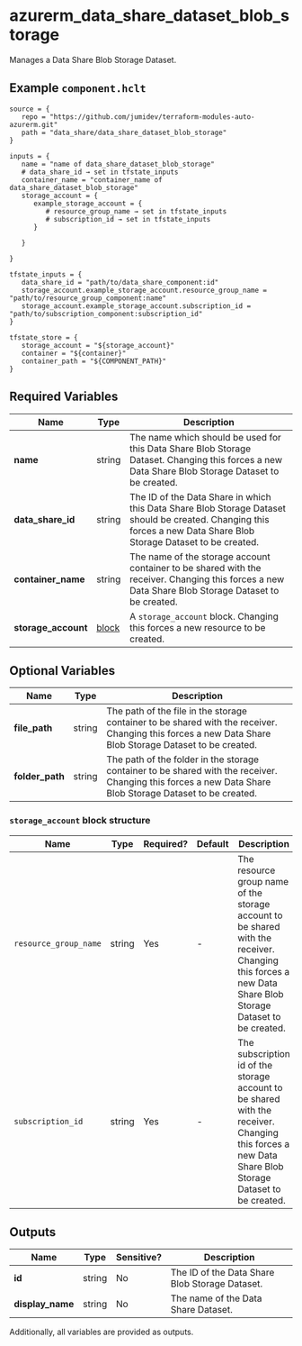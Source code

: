 # azurerm_data_share_dataset_blob_storage

Manages a Data Share Blob Storage Dataset.

## Example `component.hclt`

```hcl
source = {
   repo = "https://github.com/jumidev/terraform-modules-auto-azurerm.git" 
   path = "data_share/data_share_dataset_blob_storage" 
}

inputs = {
   name = "name of data_share_dataset_blob_storage" 
   # data_share_id → set in tfstate_inputs
   container_name = "container_name of data_share_dataset_blob_storage" 
   storage_account = {
      example_storage_account = {
         # resource_group_name → set in tfstate_inputs
         # subscription_id → set in tfstate_inputs
      }
  
   }
 
}

tfstate_inputs = {
   data_share_id = "path/to/data_share_component:id" 
   storage_account.example_storage_account.resource_group_name = "path/to/resource_group_component:name" 
   storage_account.example_storage_account.subscription_id = "path/to/subscription_component:subscription_id" 
}

tfstate_store = {
   storage_account = "${storage_account}" 
   container = "${container}" 
   container_path = "${COMPONENT_PATH}" 
}

```

## Required Variables

| Name | Type |  Description |
| ---- | --------- |  ----------- |
| **name** | string |  The name which should be used for this Data Share Blob Storage Dataset. Changing this forces a new Data Share Blob Storage Dataset to be created. | 
| **data_share_id** | string |  The ID of the Data Share in which this Data Share Blob Storage Dataset should be created. Changing this forces a new Data Share Blob Storage Dataset to be created. | 
| **container_name** | string |  The name of the storage account container to be shared with the receiver. Changing this forces a new Data Share Blob Storage Dataset to be created. | 
| **storage_account** | [block](#storage_account-block-structure) |  A `storage_account` block. Changing this forces a new resource to be created. | 

## Optional Variables

| Name | Type |  Description |
| ---- | --------- |  ----------- |
| **file_path** | string |  The path of the file in the storage container to be shared with the receiver. Changing this forces a new Data Share Blob Storage Dataset to be created. | 
| **folder_path** | string |  The path of the folder in the storage container to be shared with the receiver. Changing this forces a new Data Share Blob Storage Dataset to be created. | 

### `storage_account` block structure

| Name | Type | Required? | Default | Description |
| ---- | ---- | --------- | ------- | ----------- |
| `resource_group_name` | string | Yes | - | The resource group name of the storage account to be shared with the receiver. Changing this forces a new Data Share Blob Storage Dataset to be created. |
| `subscription_id` | string | Yes | - | The subscription id of the storage account to be shared with the receiver. Changing this forces a new Data Share Blob Storage Dataset to be created. |



## Outputs

| Name | Type | Sensitive? | Description |
| ---- | ---- | --------- | --------- |
| **id** | string | No  | The ID of the Data Share Blob Storage Dataset. | 
| **display_name** | string | No  | The name of the Data Share Dataset. | 

Additionally, all variables are provided as outputs.

